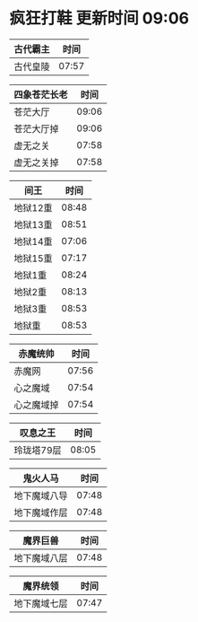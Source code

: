 # 疯狂打鞋 更新时间 09:06

| 古代霸主   | 时间    |
|--------|-------|
| 古代皇陵 | 07:57 |

| 四象苍茫长老   | 时间    |
|--------|-------|
| 苍茫大厅 | 09:06 |
| 苍茫大厅掉 | 09:06 |
| 虚无之关 | 07:58 |
| 虚无之关掉 | 07:58 |

| 间王   | 时间    |
|--------|-------|
| 地狱12重 | 08:48 |
| 地狱13重 | 08:51 |
| 地狱14重 | 07:06 |
| 地狱15重 | 07:17 |
| 地狱1重 | 08:24 |
| 地狱2重 | 08:13 |
| 地狱3重 | 08:53 |
| 地狱重 | 08:53 |

| 赤魔统帅   | 时间    |
|--------|-------|
| 赤魔网 | 07:56 |
| 心之魔域 | 07:54 |
| 心之魔域掉 | 07:54 |

| 叹息之王   | 时间    |
|--------|-------|
| 玲珑塔79层 | 08:05 |

| 鬼火人马   | 时间    |
|--------|-------|
| 地下魔域八导 | 07:48 |
| 地下魔域作层 | 07:48 |

| 魔界巨兽   | 时间    |
|--------|-------|
| 地下魔域八层 | 07:48 |

| 魔界统领   | 时间    |
|--------|-------|
| 地下魔域七层 | 07:47 |